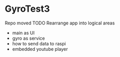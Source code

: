 # GyroTest3
Repo moved
TODO
Rearrange app into logical areas
  - main as UI 
  - gyro as service 
  - how to send data to raspi
  - embedded youtube player
